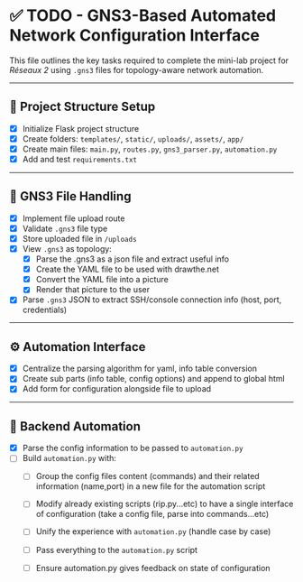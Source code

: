 # ✅ TODO - GNS3-Based Automated Network Configuration Interface

This file outlines the key tasks required to complete the mini-lab project for *Réseaux 2* using `.gns3` files for topology-aware network automation.

---

## 📁 Project Structure Setup

- [x] Initialize Flask project structure
- [x] Create folders: `templates/`, `static/`, `uploads/`, `assets/`, `app/`
- [x] Create main files: `main.py`, `routes.py`, `gns3_parser.py`, `automation.py`
- [x] Add and test `requirements.txt`

---

## 🔄 GNS3 File Handling

- [x] Implement file upload route
- [x] Validate `.gns3` file type
- [x] Store uploaded file in `/uploads`
- [x] View `.gns3` as topology:
    - [x] Parse the .gns3 as a json file and extract useful info
    - [x] Create the YAML file to be used with drawthe.net
    - [x] Convert the YAML file into a picture
    - [x] Render that picture to the user
- [x] Parse `.gns3` JSON to extract SSH/console connection info (host, port, credentials)

---

## ⚙️ Automation Interface

- [x] Centralize the parsing algorithm for yaml, info table conversion
- [x] Create sub parts (info table, config options) and append to global html
- [x] Add form for configuration alongside file to upload

---

## 🚀 Backend Automation

- [x] Parse the config information to be passed to `automation.py`
- [ ] Build `automation.py` with:
  - [ ] Group the config files content (commands) and their related information (name,port) in a new file for the automation script
  - [ ] Modify already existing scripts (rip.py...etc) to have a single interface of configuration (take a config file, parse into commands...etc)
  - [ ] Unify the experience with `automation.py` (handle case by case)
  - [ ] Pass everything to the `automation.py` script
  - [ ] Ensure automation.py gives feedback on state of configuration


